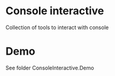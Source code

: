 # Console interactive

Collection of tools to interact with console

# Demo

See folder ConsoleInteractive.Demo